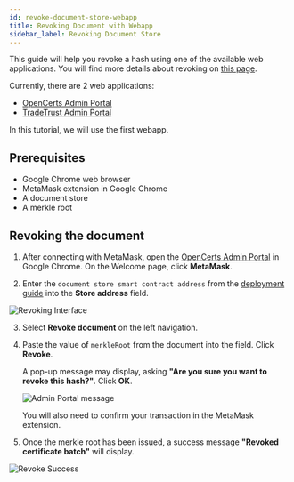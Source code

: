 ```yaml
---
id: revoke-document-store-webapp
title: Revoking Document with Webapp
sidebar_label: Revoking Document Store
---
```


This guide will help you revoke a hash using one of the available web applications. You will find more details about revoking on [this page](/docs/integrator-section/verifiable-document/ethereum//revoking-document).

Currently, there are 2 web applications:

- [OpenCerts Admin Portal](https://admin.opencerts.io/)
- [TradeTrust Admin Portal](https://admin.tradetrust.io/)

In this tutorial, we will use the first webapp.

## Prerequisites

- Google Chrome web browser
- MetaMask extension in Google Chrome
- A document store
- A merkle root

## Revoking the document

1. After connecting with MetaMask, open the [OpenCerts Admin Portal](https://admin.opencerts.io/) in Google Chrome. On the Welcome page, click **MetaMask**.

2. Enter the `document store smart contract address` from the [deployment guide](/docs/integrator-section/webapp-tutorial/deploy-document-store-webapp/) into the **Store address** field. 

![Revoking Interface](/docs/integrator-section/webapp-tutorial/revoking-webapp/revoking.png)

3. Select **Revoke document** on the left navigation.

4. Paste the value of `merkleRoot` from the document into the field. Click **Revoke**. 

    A pop-up message may display, asking **"Are you sure you want to revoke this hash?"**. Click **OK**. 

    ![Admin Portal message](/docs/integrator-section/webapp-tutorial/revoking-webapp/admin-portal-message.png)

    You will also need to confirm your transaction in the MetaMask extension.

5. Once the merkle root has been issued, a success message **"Revoked certificate batch"** will display.

![Revoke Success](/docs/integrator-section/webapp-tutorial/revoking-webapp/success.png)
